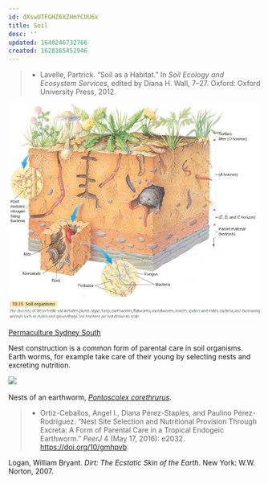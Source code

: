 ```yaml
---
id: dXswUTFGHZ6XZHmYCUU6x
title: Soil
desc: ''
updated: 1640246732766
created: 1628165452946
---
```

>- Lavelle, Partrick. “Soil as a Habitat.” In _Soil Ecology and Ecosystem Services_, edited by Diana H. Wall, 7–27. Oxford: Oxford University Press, 2012.

![](/assets/images/2021-08-18-18-41-03.png)

[Permaculture Sydney South](http://www.permaculturesydneysouth.org.au/event/april-10-2018-soil-a-living-part-of-the-ecosystem/)

Nest construction is a common form of parental care in soil organisms. Earth worms, for example take care of their young by selecting nests and excreting nutrition.

![](/assets/images/2021-08-18-18-45-23.png)

 Nests of an earthworm, [_Pontoscolex corethrurus_](https://doi.org/10.7717/peerj.2032/fig-2).

 >- Ortiz-Ceballos, Angel I., Diana Pérez-Staples, and Paulino Pérez-Rodríguez. “Nest Site Selection and Nutritional Provision Through Excreta: A Form of Parental Care in a Tropical Endogeic Earthworm.” _PeerJ_ 4 (May 17, 2016): e2032. https://doi.org/10/gmhpvb.

Logan, William Bryant. _Dirt: The Ecstatic Skin of the Earth_. New York: W.W. Norton, 2007.
